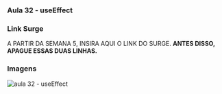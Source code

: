 ### Aula 32 - useEffect

### Link Surge 
A PARTIR DA SEMANA 5, INSIRA AQUI O LINK DO SURGE. **ANTES DISSO, APAGUE ESSAS DUAS LINHAS.**

### Imagens
![aula 32 - useEffect](https://i.imgur.com/X4nN9Aa.png)